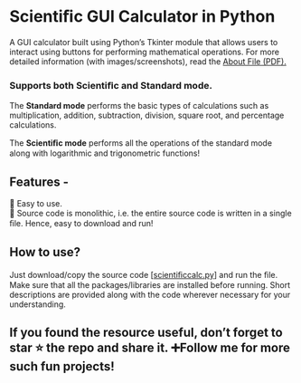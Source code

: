 <h1>Scientiﬁc GUI Calculator in Python</h1>

A GUI calculator built using Python’s Tkinter module that allows users to interact using buttons for performing mathematical operations. For more detailed information (with images/screenshots), read the <a href="https://github.com/Viztruth/Scientific-GUI-Calculator-FULL-CODE/blob/main/About.pdf">About File (PDF).</a>

<h3><b>Supports both Scientiﬁc and Standard mode.</b></h3>

The **Standard mode** performs the basic types of calculations such as multiplication, addition, subtraction, division, square root, and percentage calculations.

The **Scientiﬁc mode** performs all the operations of the standard mode along with logarithmic and trigonometric functions!

<h2>Features - </h2>
🔹 Easy to use.<br>
🔹 Source code is monolithic, i.e. the entire source code is written in a single ﬁle. Hence, easy to download and run!<br>

<h2>How to use?</h2>
Just download/copy the source code [<a href="https://github.com/Viztruth/Scientific-GUI-Calculator-FULL-CODE/blob/main/scientificcalc.py">scientiﬁccalc.py</a>] and run the ﬁle. Make sure that all the packages/libraries are installed before running. Short descriptions are provided along with the code wherever necessary for your understanding.

<h2>If you found the resource useful, don’t forget to star ⭐ the repo and share it. ➕Follow me for more such fun projects!</h2>
